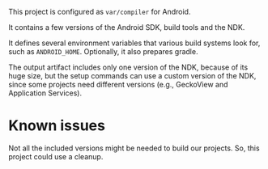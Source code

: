 This project is configured as `var/compiler` for Android.

It contains a few versions of the Android SDK, build tools and the NDK.

It defines several environment variables that various build systems look for,
such as `ANDROID_HOME`.
Optionally, it also prepares gradle.

The output artifact includes only one version of the NDK, because of its huge
size, but the setup commands can use a custom version of the NDK, since some
projects need different versions (e.g., GeckoView and Application Services).

# Known issues

Not all the included versions might be needed to build our projects.
So, this project could use a cleanup.
